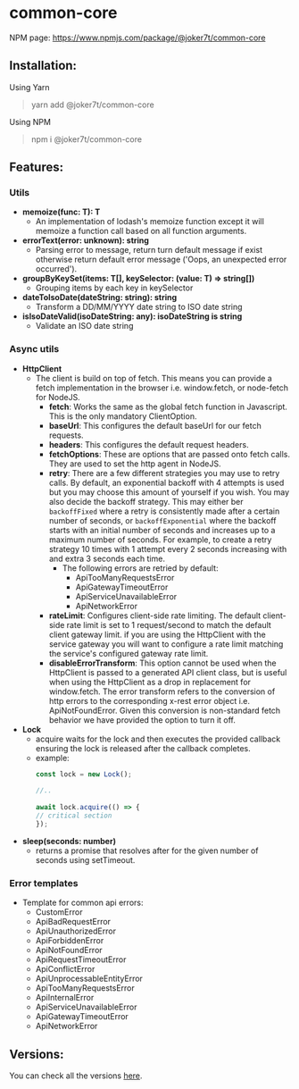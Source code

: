 # common-core

NPM page: https://www.npmjs.com/package/@joker7t/common-core

## Installation:

Using Yarn
> yarn add @joker7t/common-core

Using NPM
>npm i @joker7t/common-core

## Features:
### Utils
- **memoize<T extends Function>(func: T): T**
  - An implementation of lodash's memoize function except it will memoize a function call based on all function arguments.
- **errorText(error: unknown): string**
  - Parsing error to message, return turn default message if exist otherwise return default error message ('Oops, an unexpected error occurred').
- **groupByKeySet<T>(items: T[], keySelector: (value: T) => string[])**
  - Grouping items by each key in keySelector
- **dateToIsoDate(dateString: string): string**
  - Transform a DD/MM/YYYY date string to ISO date string
- **isIsoDateValid(isoDateString: any): isoDateString is string**
  - Validate an ISO date string

### Async utils
- **HttpClient**
  - The client is build on top of fetch. This means you can provide a fetch implementation in the browser i.e. window.fetch, or node-fetch for NodeJS.
    - **fetch**: Works the same as the global fetch function in Javascript. This is the only mandatory ClientOption.
    - **baseUrl**: This configures the default baseUrl for our fetch requests.
    - **headers**: This configures the default request headers.
    - **fetchOptions**: These are options that are passed onto fetch calls. They are used to set the http agent in NodeJS.
    - **retry**: There are a few different strategies you may use to retry calls. By default, an exponential backoff with 4 attempts is used but you may choose this amount of yourself if you wish. You may also decide the backoff strategy. This may either ber `backoffFixed` where a retry is consistently made after a certain number of seconds, or `backoffExponential` where the backoff starts with an initial number of seconds and increases up to a maximum number of seconds. For example, to create a retry strategy 10 times with 1 attempt every 2 seconds increasing with and extra 3 seconds each time.
      - The following errors are retried by default:
        - ApiTooManyRequestsError
        - ApiGatewayTimeoutError
        - ApiServiceUnavailableError
        - ApiNetworkError
    - **rateLimit**: Configures client-side rate limiting. The default client-side rate limit is set to 1 request/second to match the default client gateway limit. if you are using the HttpClient with the service gateway you will want to configure a rate limit matching the service's configured gateway rate limit.
    - **disableErrorTransform**: This option cannot be used when the HttpClient is passed to a generated API client class, but is useful when using the HttpClient as a drop in replacement for window.fetch. The error transform refers to the conversion of http errors to the corresponding x-rest error object i.e. ApiNotFoundError. Given this conversion is non-standard fetch behavior we have provided the option to turn it off.
- **Lock**
  - acquire waits for the lock and then executes the provided callback ensuring the lock is released after the callback completes.
  - example:
    ```typescript
    const lock = new Lock();
      
    //..
      
    await lock.acquire(() => {
    // critical section
    });
    ```
- **sleep(seconds: number)**
  - returns a promise that resolves after for the given number of seconds using setTimeout.

### Error templates
- Template for common api errors:
  - CustomError
  - ApiBadRequestError
  - ApiUnauthorizedError
  - ApiForbiddenError
  - ApiNotFoundError
  - ApiRequestTimeoutError
  - ApiConflictError
  - ApiUnprocessableEntityError
  - ApiTooManyRequestsError
  - ApiInternalError
  - ApiServiceUnavailableError
  - ApiGatewayTimeoutError
  - ApiNetworkError

## **Versions:**
You can check all the versions [here](https://github.com/joker7t/common-utils#common-core).
